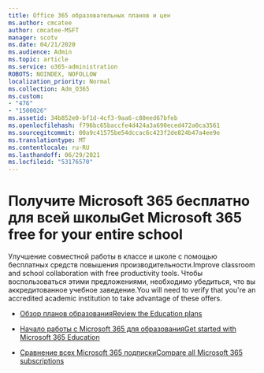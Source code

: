 ```yaml
---
title: Office 365 образовательных планов и цен
ms.author: cmcatee
author: cmcatee-MSFT
manager: scotv
ms.date: 04/21/2020
ms.audience: Admin
ms.topic: article
ms.service: o365-administration
ROBOTS: NOINDEX, NOFOLLOW
localization_priority: Normal
ms.collection: Adm_O365
ms.custom:
- "476"
- "1500026"
ms.assetid: 34b852e0-bf1d-4cf3-9aa6-c80eed67bfeb
ms.openlocfilehash: f796bc65baccfe4d424a3a690eced472a0ca3561
ms.sourcegitcommit: 00a9c41575be54dccac6c423f2de824b47a4ee9e
ms.translationtype: MT
ms.contentlocale: ru-RU
ms.lasthandoff: 06/29/2021
ms.locfileid: "53176570"
---
```

# <a name="get-microsoft-365-free-for-your-entire-school"></a><span data-ttu-id="a5c70-102">Получите Microsoft 365 бесплатно для всей школы</span><span class="sxs-lookup"><span data-stu-id="a5c70-102">Get Microsoft 365 free for your entire school</span></span>

<span data-ttu-id="a5c70-103">Улучшение совместной работы в классе и школе с помощью бесплатных средств повышения производительности.</span><span class="sxs-lookup"><span data-stu-id="a5c70-103">Improve classroom and school collaboration with free productivity tools.</span></span> <span data-ttu-id="a5c70-104">Чтобы воспользоваться этими предложениями, необходимо убедиться, что вы аккредитованное учебное заведение.</span><span class="sxs-lookup"><span data-stu-id="a5c70-104">You will need to verify that you're an accredited academic institution to take advantage of these offers.</span></span>
  
- [<span data-ttu-id="a5c70-105">Обзор планов образования</span><span class="sxs-lookup"><span data-stu-id="a5c70-105">Review the Education plans</span></span>](https://products.office.com/academic/compare-office-365-education-plans)

- [<span data-ttu-id="a5c70-106">Начало работы с Microsoft 365 для образования</span><span class="sxs-lookup"><span data-stu-id="a5c70-106">Get started with Microsoft 365 Education</span></span>](https://support.office.com/article/get-started-with-office-365-education-ab02abe5-a1ee-458c-b749-5b44416ccf14?wt.mc_id=o365_portal_mmaven&ui=en-US&rs=en-US&ad=US)

- [<span data-ttu-id="a5c70-107">Сравнение всех Microsoft 365 подписки</span><span class="sxs-lookup"><span data-stu-id="a5c70-107">Compare all Microsoft 365 subscriptions</span></span>](https://products.office.com/business/compare-more-office-365-for-business-plans)